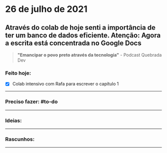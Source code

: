# 26 de julho de 2021
Através do colab de hoje senti a importância de ter um banco de dados eficiente.
Atenção: Agora a escrita está concentrada no Google Docs
----

> **"Emancipar o povo preto através da tecnologia"**
\- Podcast Quebrada Dev

### Feito hoje:
- [x] Colab intensivo com Rafa para escrever o capítulo 1

---

### Preciso fazer: #to-do


---

### Ideias:


---

### Rascunhos:


---

